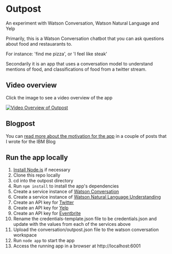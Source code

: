 # Outpost 

An experiment with Watson Conversation, Watson Natural Language and Yelp

Primarily, this is a Watson Conversation chatbot that you can ask questions about food and restauarants to. 

For instance: 'find me pizza', or 'I feel like steak'

Secondarily it is an app that uses a conversation model to understand mentions of food, and classifications of food from a twitter stream.

## Video overview

Click the image to see a video overview of the app

[![Video Overview of Outpost](https://i.vimeocdn.com/video/626944689.webp?mw=700&mh=560)](https://vimeo.com/211004490)

## Blogpost

You can [read more about the motivation for the app](https://www.ibm.com/blogs/bluemix/2017/04/conversation-models-business-assets-part-1/) in a couple of posts that I wrote for the IBM Blog 

## Run the app locally

1. [Install Node.js](https://nodejs.org/en/download/) if necessary
2. Clone this repo locally
3. cd into the outpost directory
4. Run `npm install` to install the app's dependencies
5. Create a service instance of [Watson Conversation](https://www.ibm.com/watson/developercloud/conversation.html)
6. Create a service instance of [Watson Natural Language Understanding](https://www.ibm.com/watson/developercloud/natural-language-understanding.html)
7. Create an API key for [Twitter](https://dev.twitter.com/overview/api)
8. Create an API key for [Yelp](https://www.yelp.ca/developers)
9. Create an API key for [Eventbrite](https://www.eventbrite.ca/developer/v3/)
10. Rename the credentials-template.json file to be credentials.json and update with the values from each of the services above
11. Upload the conversation/outpost.json file to the watson conversation workspace
12. Run `node app` to start the app
13. Access the running app in a browser at http://localhost:6001





